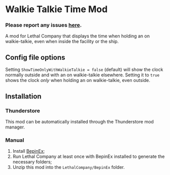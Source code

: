 # Walkie Talkie Time Mod

### Please report any issues [here](https://github.com/belea-mcqcm/WalkieTalkieTimeMod/issues).

A mod for Lethal Company that displays the time when holding an on walkie-talkie, even when inside the facility or the ship.

## Config file options

Setting `ShowTimeOnlyWithWalkieTalkie = false` (default) will show the clock normally outside and with an on walkie-talkie elsewhere. Setting it to `true` shows the clock _only_ when holding an on walkie-talkie, even outside.

## Installation

### Thunderstore
This mod can be automatically installed through the Thunderstore mod manager.

### Manual
1. Install [BepinEx](https://docs.bepinex.dev/articles/user_guide/installation/index.html);
2. Run Lethal Company at least once with BepinEx installed to generate the necessary folders;
3. Unzip this mod into the `LethalCompany/BepinEx` folder.
